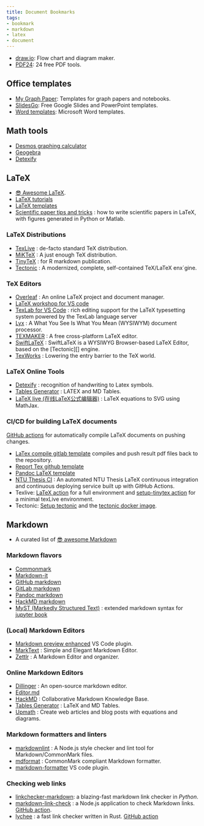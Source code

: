 ```yaml
---
title: Document Bookmarks
tags:
- bookmark
- markdown
- latex
- document
---
```


- [draw.io](https://www.draw.io/): Flow chart and diagram maker.
- [PDF24](https://tools.pdf24.org/en/): 24 free PDF tools.
## Office templates

- [My Graph Paper](https://www.mygraphpaper.com/): Templates for graph papers and notebooks.
- [SlidesGo](https://slidesgo.com/): Free Google Slides and PowerPoint templates.
- [Word templates](https://www.vertex42.com/WordTemplates/): Microsoft Word templates.
## Math tools

- [Desmos graphing calculator](https://www.desmos.com/calculator)
- [Geogebra](https://www.geogebra.org/)
- [Detexify](https://detexify.kirelabs.org/classify.html)
## LaTeX

- [😎 Awesome LaTeX](https://github.com/egeerardyn/awesome-LaTeX).
- [LaTeX tutorials](https://www.latex-tutorial.com/)
- [LaTeX templates](http://www.latextemplates.com/)
- [Scientific paper tips and tricks](https://github.com/Wookai/paper-tips-and-tricks) : how to write scientific papers in LaTeX, with figures generated in Python or Matlab.
### LaTeX Distributions

- [TexLive](https://tug.org/texlive/) : de-facto standard TeX distribution.
- [MiKTeX](https://miktex.org/) : A just enough TeX distribution.
- [TinyTeX](https://yihui.org/tinytex/) : for R markdown publication.
- [Tectonic](https://tectonic-typesetting.github.io/) : A modernized, complete, self-contained TeX/LaTeX enx`gine.
### TeX Editors

- [Overleaf](https://overleaf.com) : An online LaTeX project and document manager.
- [LaTeX workshop for VS code](https://marketplace.visualstudio.com/items?itemName=James-Yu.latex-workshop)
- [TexLab for VS Code](https://marketplace.visualstudio.com/items?itemName=efoerster.texlab) : rich editing support for the LaTeX typesetting system powered by the TexLab language server
- [Lyx](https://www.lyx.org/) : A What You See Is What You Mean (WYSIWYM) document processor.
- [TEXMAKER](https://www.xm1math.net/texmaker/) : A free cross-platform LaTeX editor.
- [SwiftLaTeX](https://github.com/SwiftLaTeX/SwiftLaTeX) : SwiftLaTeX is a WYSIWYG Browser-based LaTeX Editor, based on the [Tectonic][] engine.
- [TexWorks](https://www.tug.org/texworks/) : Lowering the entry barrier to the TeX world.
### LaTeX Online Tools

- [Detexify](http://detexify.kirelabs.org/classify.html) : recognition of handwriting to Latex symbols.
- [Tables Generator](https://www.tablesgenerator.com/) : LATEX and MD Tables.
- [LaTeX live (在线LaTeX公式编辑器)](https://www.latexlive.com/) : LaTeX equations to SVG using MathJax.
### CI/CD for building LaTeX documents

[GitHub actions](https://github.com/features/actions) for automatically compile LaTeX documents on pushing changes.

- [LaTex compile gitlab template](https://gitlab.com/jasonrwang/dissertation-tudelft-latex) compiles and push result pdf files back to the repository.
- [Report Tex github template](https://github.com/stevengogogo/ReportTex)
- [Pandoc LaTeX template](https://github.com/Wandmalfarbe/pandoc-latex-template)
- [NTU Thesis CI](https://github.com/Hsins/NTU-Thesis-CI) : An automated NTU Thesis LaTeX continuous integration and continuous deploying service built up with GitHub Actions.
- Texlive: [LaTeX action](https://github.com/xu-cheng/latex-action) for a full environment and [setup-tinytex action](https://github.com/r-lib/actions/tree/v2-branch/setup-tinytex) for a minimal texLive environment.
- Tectonic: [Setup tectonic](https://github.com/WtfJoke/setup-tectonic) and the [tectonic docker image](https://github.com/WtfJoke/tectonic-docker).

## Markdown

- A curated list of [😎 awesome Markdown](https://github.com/mundimark/awesome-markdown)
### Markdown flavors

- [Commonmark](https://commonmark.org/help/)
- [Markdown-it](https://markdown-it.github.io/)
- [GitHub markdown](https://guides.github.com/features/mastering-markdown/)
- [GitLab markdown](https://docs.gitlab.com/ee/user/markdown.html)
- [Pandoc markdown](https://pandoc.org/MANUAL.html#pandocs-markdown)
- [HackMD markdown](https://hackmd.io/@eMP9zQQ0Qt6I8Uqp2Vqy6w/SyiOheL5N/%2FBVqowKshRH246Q7UDyodFA?type=book)
- [MyST (Markedly Structured Text)](https://jupyterbook.org/content/myst.html) : extended markdown syntax for [jupyter book](https://jupyterbook.org/)

### (Local) Markdown Editors

- [Markdown preview enhanced](https://shd101wyy.github.io/markdown-preview-enhanced/) VS Code plugin.
- [MarkText](https://github.com/marktext/marktext) : Simple and Elegant Markdown Editor.
- [Zettlr](https://github.com/Zettlr/Zettlr) : A Markdown Editor and organizer.
### Online Markdown Editors

- [Dillinger](https://dillinger.io/) : An open-source markdown editor.
- [Editor.md](https://pandao.github.io/editor.md/en.html)
- [HackMD](https://hackmd.io/) : Collaborative Markdown Knowledge Base.
- [Tables Generator](https://www.tablesgenerator.com/) : LaTeX and MD Tables.
- [Upmath](https://upmath.me/) : Create web articles and blog posts with equations and diagrams.
### Markdown formatters and linters

- [markdownlint](https://github.com/DavidAnson/markdownlint) : A Node.js style checker and lint tool for Markdown/CommonMark files.
- [mdformat](https://github.com/executablebooks/mdformat) : CommonMark compliant Markdown formatter.
- [markdown-formatter](https://marketplace.visualstudio.com/items?itemName=mervin.markdown-formatter) VS code plugin.
### Checking web links

- [linkchecker-markdown](https://github.com/scivision/linkchecker-markdown): a blazing-fast markdown link checker in *Python*.
- [markdown-link-check](https://github.com/tcort/markdown-link-check) : a Node.js application to check Markdown links. [GitHub action](https://github.com/marketplace/actions/markdown-link-check).
- [lychee](https://github.com/lycheeverse/lychee) : a fast link checker written in Rust. [GitHub action](https://github.com/lycheeverse/lychee-action)
